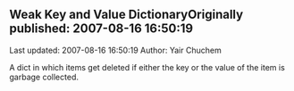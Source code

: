 ## Weak Key and Value DictionaryOriginally published: 2007-08-16 16:50:19 
Last updated: 2007-08-16 16:50:19 
Author: Yair Chuchem 
 
A dict in which items get deleted if either the key or the value of the item is garbage collected.